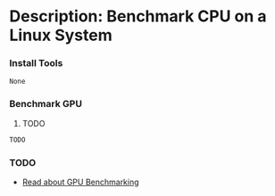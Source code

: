# Description: Benchmark CPU on a Linux System

### Install Tools
```
None
```

### Benchmark GPU
1. TODO

```bash
TODO
```

### TODO
* [Read about GPU Benchmarking](https://www.pcsuggest.com/gpu-benchmarking-and-stress-testing-in-linux/)

